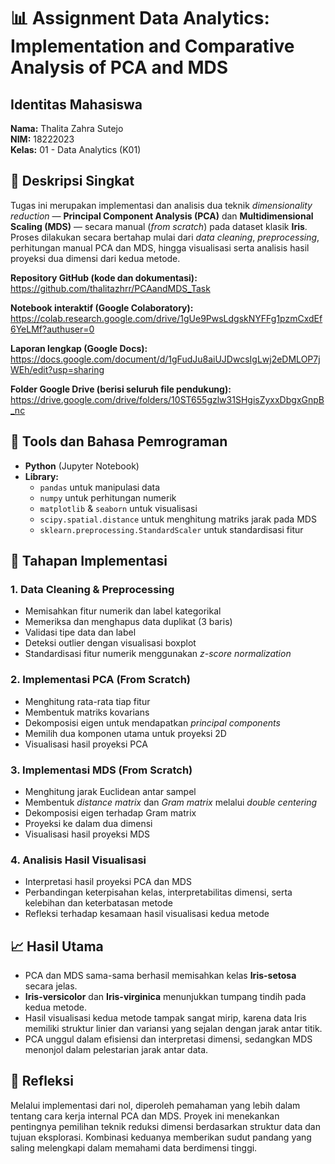 # 📊 Assignment Data Analytics: Implementation and Comparative Analysis of PCA and MDS

## Identitas Mahasiswa  
**Nama:** Thalita Zahra Sutejo  
**NIM:** 18222023  
**Kelas:** 01 - Data Analytics (K01)

## 📌 Deskripsi Singkat  
Tugas ini merupakan implementasi dan analisis dua teknik *dimensionality reduction* — **Principal Component Analysis (PCA)** dan **Multidimensional Scaling (MDS)** — secara manual (*from scratch*) pada dataset klasik **Iris**. Proses dilakukan secara bertahap mulai dari *data cleaning*, *preprocessing*, perhitungan manual PCA dan MDS, hingga visualisasi serta analisis hasil proyeksi dua dimensi dari kedua metode.

**Repository GitHub (kode dan dokumentasi):**
https://github.com/thalitazhrr/PCAandMDS_Task

**Notebook interaktif (Google Colaboratory):**
https://colab.research.google.com/drive/1gUe9PwsLdgskNYFFg1pzmCxdEf6YeLMf?authuser=0

**Laporan lengkap (Google Docs):**
https://docs.google.com/document/d/1gFudJu8aiUJDwcsIgLwj2eDMLOP7jWEh/edit?usp=sharing

**Folder Google Drive (berisi seluruh file pendukung):**
https://drive.google.com/drive/folders/10ST655gzlw31SHgisZyxxDbgxGnpB_nc


## 🧰 Tools dan Bahasa Pemrograman  
- **Python** (Jupyter Notebook)  
- **Library:**  
  - `pandas` untuk manipulasi data  
  - `numpy` untuk perhitungan numerik  
  - `matplotlib` & `seaborn` untuk visualisasi  
  - `scipy.spatial.distance` untuk menghitung matriks jarak pada MDS  
  - `sklearn.preprocessing.StandardScaler` untuk standardisasi fitur  

## 🔎 Tahapan Implementasi

### 1. Data Cleaning & Preprocessing
- Memisahkan fitur numerik dan label kategorikal
- Memeriksa dan menghapus data duplikat (3 baris)
- Validasi tipe data dan label
- Deteksi outlier dengan visualisasi boxplot
- Standardisasi fitur numerik menggunakan *z-score normalization*

### 2. Implementasi PCA (From Scratch)
- Menghitung rata-rata tiap fitur
- Membentuk matriks kovarians
- Dekomposisi eigen untuk mendapatkan *principal components*
- Memilih dua komponen utama untuk proyeksi 2D
- Visualisasi hasil proyeksi PCA

### 3. Implementasi MDS (From Scratch)
- Menghitung jarak Euclidean antar sampel
- Membentuk *distance matrix* dan *Gram matrix* melalui *double centering*
- Dekomposisi eigen terhadap Gram matrix
- Proyeksi ke dalam dua dimensi
- Visualisasi hasil proyeksi MDS

### 4. Analisis Hasil Visualisasi
- Interpretasi hasil proyeksi PCA dan MDS
- Perbandingan keterpisahan kelas, interpretabilitas dimensi, serta kelebihan dan keterbatasan metode
- Refleksi terhadap kesamaan hasil visualisasi kedua metode


## 📈 Hasil Utama
- PCA dan MDS sama-sama berhasil memisahkan kelas **Iris-setosa** secara jelas.
- **Iris-versicolor** dan **Iris-virginica** menunjukkan tumpang tindih pada kedua metode.
- Hasil visualisasi kedua metode tampak sangat mirip, karena data Iris memiliki struktur linier dan variansi yang sejalan dengan jarak antar titik.
- PCA unggul dalam efisiensi dan interpretasi dimensi, sedangkan MDS menonjol dalam pelestarian jarak antar data.


## 🧠 Refleksi  
Melalui implementasi dari nol, diperoleh pemahaman yang lebih dalam tentang cara kerja internal PCA dan MDS. Proyek ini menekankan pentingnya pemilihan teknik reduksi dimensi berdasarkan struktur data dan tujuan eksplorasi. Kombinasi keduanya memberikan sudut pandang yang saling melengkapi dalam memahami data berdimensi tinggi.
